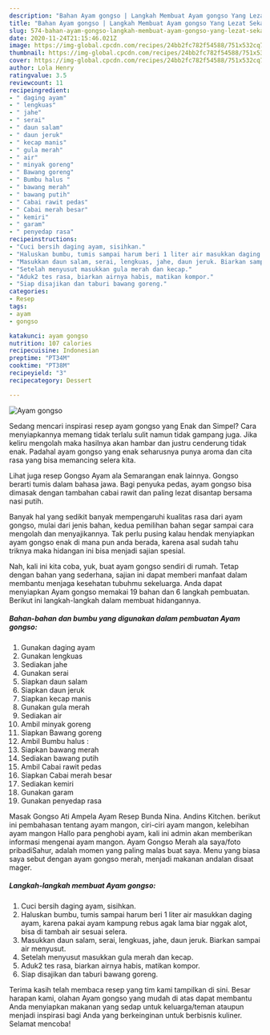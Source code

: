 ```yaml
---
description: "Bahan Ayam gongso | Langkah Membuat Ayam gongso Yang Lezat Sekali"
title: "Bahan Ayam gongso | Langkah Membuat Ayam gongso Yang Lezat Sekali"
slug: 574-bahan-ayam-gongso-langkah-membuat-ayam-gongso-yang-lezat-sekali
date: 2020-11-24T21:15:46.021Z
image: https://img-global.cpcdn.com/recipes/24bb2fc782f54588/751x532cq70/ayam-gongso-foto-resep-utama.jpg
thumbnail: https://img-global.cpcdn.com/recipes/24bb2fc782f54588/751x532cq70/ayam-gongso-foto-resep-utama.jpg
cover: https://img-global.cpcdn.com/recipes/24bb2fc782f54588/751x532cq70/ayam-gongso-foto-resep-utama.jpg
author: Lola Henry
ratingvalue: 3.5
reviewcount: 11
recipeingredient:
- " daging ayam"
- " lengkuas"
- " jahe"
- " serai"
- " daun salam"
- " daun jeruk"
- " kecap manis"
- " gula merah"
- " air"
- " minyak goreng"
- " Bawang goreng"
- " Bumbu halus "
- " bawang merah"
- " bawang putih"
- " Cabai rawit pedas"
- " Cabai merah besar"
- " kemiri"
- " garam"
- " penyedap rasa"
recipeinstructions:
- "Cuci bersih daging ayam, sisihkan."
- "Haluskan bumbu, tumis sampai harum beri 1 liter air masukkan daging ayam, karena pakai ayam kampung rebus agak lama biar nggak alot, bisa di tambah air sesuai selera."
- "Masukkan daun salam, serai, lengkuas, jahe, daun jeruk. Biarkan sampai air menyusut."
- "Setelah menyusut masukkan gula merah dan kecap."
- "Aduk2 tes rasa, biarkan airnya habis, matikan kompor."
- "Siap disajikan dan taburi bawang goreng."
categories:
- Resep
tags:
- ayam
- gongso

katakunci: ayam gongso 
nutrition: 107 calories
recipecuisine: Indonesian
preptime: "PT34M"
cooktime: "PT38M"
recipeyield: "3"
recipecategory: Dessert

---
```



![Ayam gongso](https://img-global.cpcdn.com/recipes/24bb2fc782f54588/751x532cq70/ayam-gongso-foto-resep-utama.jpg)

Sedang mencari inspirasi resep ayam gongso yang Enak dan Simpel? Cara menyiapkannya memang tidak terlalu sulit namun tidak gampang juga. Jika keliru mengolah maka hasilnya akan hambar dan justru cenderung tidak enak. Padahal ayam gongso yang enak seharusnya punya aroma dan cita rasa yang bisa memancing selera kita.

Lihat juga resep Gongso Ayam ala Semarangan enak lainnya. Gongso berarti tumis dalam bahasa jawa. Bagi penyuka pedas, ayam gongso bisa dimasak dengan tambahan cabai rawit dan paling lezat disantap bersama nasi putih.

Banyak hal yang sedikit banyak mempengaruhi kualitas rasa dari ayam gongso, mulai dari jenis bahan, kedua pemilihan bahan segar sampai cara mengolah dan menyajikannya. Tak perlu pusing kalau hendak menyiapkan ayam gongso enak di mana pun anda berada, karena asal sudah tahu triknya maka hidangan ini bisa menjadi sajian spesial.


Nah, kali ini kita coba, yuk, buat ayam gongso sendiri di rumah. Tetap dengan bahan yang sederhana, sajian ini dapat memberi manfaat dalam membantu menjaga kesehatan tubuhmu sekeluarga. Anda dapat menyiapkan Ayam gongso memakai 19 bahan dan 6 langkah pembuatan. Berikut ini langkah-langkah dalam membuat hidangannya.

<!--inarticleads1-->

##### Bahan-bahan dan bumbu yang digunakan dalam pembuatan Ayam gongso:

1. Gunakan  daging ayam
1. Gunakan  lengkuas
1. Sediakan  jahe
1. Gunakan  serai
1. Siapkan  daun salam
1. Siapkan  daun jeruk
1. Siapkan  kecap manis
1. Gunakan  gula merah
1. Sediakan  air
1. Ambil  minyak goreng
1. Siapkan  Bawang goreng
1. Ambil  Bumbu halus :
1. Siapkan  bawang merah
1. Sediakan  bawang putih
1. Ambil  Cabai rawit pedas
1. Siapkan  Cabai merah besar
1. Sediakan  kemiri
1. Gunakan  garam
1. Gunakan  penyedap rasa


Masak Gongso Ati Ampela Ayam Resep Bunda Nina. Andins Kitchen. berikut ini pembahasan tentang ayam mangon, ciri-ciri ayam mangon, kelebihan ayam mangon Hallo para penghobi ayam, kali ini admin akan memberikan informasi mengenai ayam mangon. Ayam Gongso Merah ala saya/foto pribadiSahur, adalah momen yang paling malas buat saya. Menu yang biasa saya sebut dengan ayam gongso merah, menjadi makanan andalan disaat mager. 

<!--inarticleads2-->

##### Langkah-langkah membuat Ayam gongso:

1. Cuci bersih daging ayam, sisihkan.
1. Haluskan bumbu, tumis sampai harum beri 1 liter air masukkan daging ayam, karena pakai ayam kampung rebus agak lama biar nggak alot, bisa di tambah air sesuai selera.
1. Masukkan daun salam, serai, lengkuas, jahe, daun jeruk. Biarkan sampai air menyusut.
1. Setelah menyusut masukkan gula merah dan kecap.
1. Aduk2 tes rasa, biarkan airnya habis, matikan kompor.
1. Siap disajikan dan taburi bawang goreng.




Terima kasih telah membaca resep yang tim kami tampilkan di sini. Besar harapan kami, olahan Ayam gongso yang mudah di atas dapat membantu Anda menyiapkan makanan yang sedap untuk keluarga/teman ataupun menjadi inspirasi bagi Anda yang berkeinginan untuk berbisnis kuliner. Selamat mencoba!
